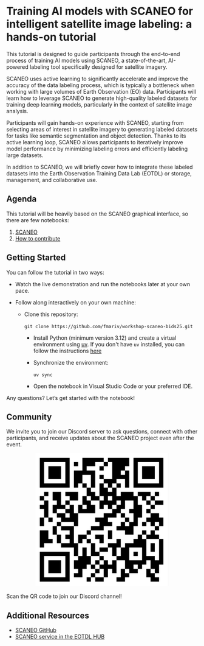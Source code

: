# Training AI models with SCANEO for intelligent satellite image labeling: a hands-on tutorial

This tutorial is designed to guide participants through the end-to-end process of training AI models using SCANEO, a state-of-the-art, AI-powered labeling tool specifically designed for satellite imagery.

SCANEO uses active learning to significantly accelerate and improve the accuracy of the data labeling process, which is typically a bottleneck when working with large volumes of Earth Observation (EO) data. Participants will learn how to leverage SCANEO to generate high-quality labeled datasets for training deep learning models, particularly in the context of satellite image analysis.

Participants will gain hands-on experience with SCANEO, starting from selecting areas of interest in satellite imagery to generating labeled datasets for tasks like semantic segmentation and object detection. Thanks to its active learning loop, SCANEO allows participants to iteratively improve model performance by minimizing labeling errors and efficiently labeling large datasets.

In addition to SCANEO, we will briefly cover how to integrate these labeled datasets into the Earth Observation Training Data Lab (EOTDL) or storage, management, and collaborative use.

## Agenda

This tutorial will be heavily based on the SCANEO graphical interface, so there are few notebooks:

1. [SCANEO](01_scaneo.ipynb)
2. [How to contribute](02_contributing.ipynb)

## Getting Started

You can follow the tutorial in two ways:

- Watch the live demonstration and run the notebooks later at your own pace.

- Follow along interactively on your own machine:

  - Clone this repository:

    `git clone https://github.com/fmariv/workshop-scaneo-bids25.git`

    - Install Python (minimum version 3.12) and create a virtual environment using [uv](https://docs.astral.sh/uv/). If you don't have `uv` installed, you can follow the instructions [here](https://docs.astral.sh/uv/getting-started/installation/)

    - Synchronize the environment:

      `uv sync`

    - Open the notebook in Visual Studio Code or your preferred IDE.

Any questions? Let’s get started with the notebook!

## Community

We invite you to join our Discord server to ask questions, connect with other participants, and receive updates about the SCANEO project even after the event.

<div style="text-align: center;"> <img src="images/discord-qr.png" width=350> </div>

Scan the QR code to join our Discord channel!

## Additional Resources

- [SCANEO GitHub](https://github.com/earthpulse/scaneo)
- [SCANEO service in the EOTDL HUB](https://hub.api.eotdl.com/services/eoxhub-gateway/eotdl/scaneo/)

